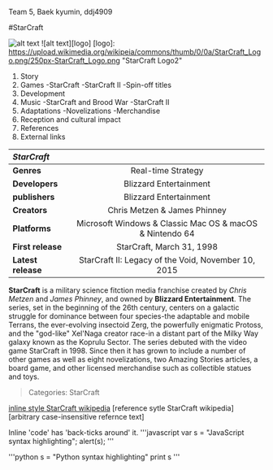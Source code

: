 Team 5, Baek kyumin, ddj4909

#StarCraft

![alt text](https://upload.wikimedia.org/wikipeia/commons/thumb/0/0a/StarCraft_Logo.png/250px-StarCraft_Logo.png "StarCraft Logo1")
![alt text][logo]
[logo]: https://upload.wikimedia.org/wikipeia/commons/thumb/0/0a/StarCraft_Logo.png/250px-StarCraft_Logo.png "StarCraft Logo2"

1. Story
2. Games
 -StarCraft
 -StarCraft II
 -Spin-off titles
3. Development
4. Music
 -StarCraft and Brood War
 -StarCraft II
5. Adaptations
 -Novelizations
 -Merchandise
6. Reception and cultural impact
7. References
8. External links


|*StarCraft*|   |
|:------- |:-:|
|**Genres**|Real-time Strategy|
|**Developers**|Blizzard Entertainment|
|**publishers**|Blizzard Entertainment|
|**Creators**|Chris Metzen & James Phinney|
|**Platforms**|Microsoft Windows & Classic Mac OS & macOS & Nintendo 64|
|**First release**|StarCraft, March 31, 1998|
|**Latest release**|StarCraft II: Legacy of the Void, November 10, 2015|


**StarCraft** is a military science fitction media franchise created by *Chris Metzen* and _James Phinney_, and owned by **Blizzard 
Entertainment**. The series, set in the beginning of the 26th century, centers on a galactic struggle for dominance between four 
species-the adaptable and mobile Terrans, the ever-evolving insectoid Zerg, the powerfully enigmatic Protoss, and the "god-like" 
Xel'Naga creator race-in a distant part of the Milky Way galaxy known as the Koprulu Sector. The series debuted with the video game 
StarCraft in 1998. Since then it has grown to include a number of other games as well as eight novelizations, two Amazing Stories 
articles, a board game, and other licensed merchandise such as collectible statues and toys.

> Categories: StarCraft

[inline style StarCraft wikipedia](https://en.wikipedia.org/wiki/StarCraft)
[reference sytle StarCraft wikipedia][arbitrary case-insensitive refernce text]

[arbitrary case-insensitive reference text]: https://en.wikipedia/wiki/StarCraft


Inline 'code' has 'back-ticks around' it.
'''javascript
var s = "JavaScript syntax highlighting";
alert(s);
'''

'''python
s = "Python syntax highlighting"
print s
'''
